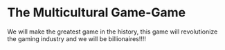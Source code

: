 # The Multicultural Game-Game
We will make the greatest game in the history, this game will revolutionize the gaming industry and we will be billionaires!!!!
